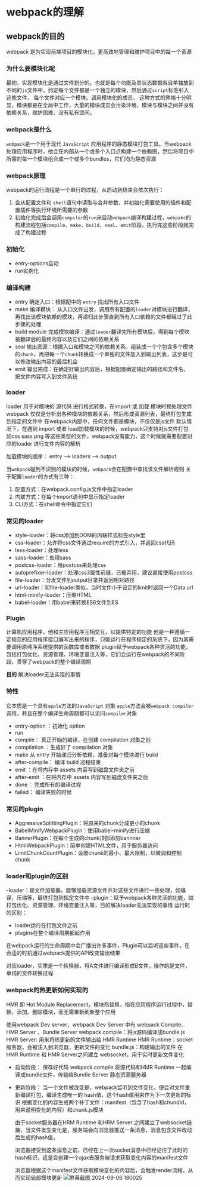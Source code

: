 # webpack的理解

## webpack的目的
webpack 是为实现前端项目的模块化，更高效地管理和维护项目中的每一个资源

### 为什么要模块化呢

最初，实现模块化是通过文件划分的。也就是每个功能及其状态数据各自单独放到不同的`js`文件中，约定每个文件都是一个独立的模块，然后通过`script`标签引入这些文件，
每个文件对应一个模块。调用模块化的成员。 这种方式的弊端十分明显，模块都是在全局中工作，大量的模块成员会污染环境，模块与模块之间并没有依赖关系，维护困难、没有私有空间。

### webpack是什么
`webpack`是一个用于现代 `JavaScript` 应用程序的静态模块打包工具。当webpack处理应用程序时，他会在内部从一个或多个入口点构建一个依赖图，然后将项目中所需的每一个模块组合成一个或多个bundles，它们均为静态资源

### webpack原理
webpack的运行流程是一个串行的过程，从启动到结束会依次执行：
1. 会从配置文件和 `shell`语句中读取与合并参数，并初始化需要使用的插件和配置插件等执行环境所需要的参数
2. 初始化完成后会调用`compiler`的`run`来启动`webpack`编译构建过程，`webpakc`的构建流程包括`compile`、`make`、`build`、`seal`、`emit`阶段，执行完这些阶段就完成了构建过程

### 初始化
- entry-options启动
- run实例化

### 编译构建
- entry 确定入口：根据配中的 `entry` 找出所有入口文件
- make 编译模块： 从入口文件出发，调用所有配置的`loader`对模块进行翻译，再找出该模块依赖的模块，再递归此步骤直到所有入口依赖的文件都经过了此步骤的处理
- build module 完成模块编译：通过`loader`翻译完所有模块后，得到每个模块被翻译后的最终内容以及它们之间的依赖关系
- seal 输出资源：根据入口和模块之间的依赖关系，组装成一个个包含多个模块的`chunk`，再把每一个`chunk`转换成一个单独的文件加入到输出列表，这步是可以修改输出内容的最后机会
- emit 输出完成：在确定好输出内容后，根据配置确定输出的路径和文件名，把文件内容写入到文件系统

### loader
loader 用于对模块的 源代码 进行格式转换，在import 或 加载 模块时预处理文件
webpack 仅仅是分析出各种模块的依赖关系，然后形成资源列表，最终打包生成到指定的文件中
在webpack内部中，任何文件都是模块，不仅仅是js文件
默认情况下，在遇到 import 或者 load加载模块的时候，webpack只支持对js文件打包
如css sass png 等这些类型的文件，webpack没有能力，这个时候就需要配置对应的loader 进行文件内容的解析

加载模块的顺序：
entry --> loaders --> output

当`webpack`碰到不识别的模块的时候，`webpack`会在配置中查找该文件解析规则
关于配置`loader`的方式有三种：
1. 配置方式：在webpack.config.js文件中指定loader
2. 内联方式：在每个import语句中显示指定loader
3. CLI方式：在shell命令中指定它们

### 常见的loader
- style-loader：将css添加到DOM的内联样式标签style里
- css-loader：允许将css文件通过require的方式引入，并返回css代码
- less-loader：处理less
- sass-loader：处理sass
- postcss-loader：用postcss来处理css
- autoprefixer-loader：处理css3属性前缀，已被弃用，建议直接使用postcss
- file-loader：分发文件到output目录并返回相对路径
- url-loader：和file-loader类似，当时文件小于设定的limit时返回一个Data url
- html-minify-loader：压缩HTML
- babel-loader：用babel来转换ES6文件到ES

### Plugin
计算机应用程序，他和主应用程序互相交互，以提供特定的功能
他是一种遵循一定规范的应用程序接口编写出来的程序，只能运行在程序规定的系统下，因为其需要调用原纯净系统提供的函数库或者数据
plugin赋予webpack各种灵活的功能，包括打包优化、资源管理、环境变量注入等，它们会运行在webpack的不同阶段，贯穿了webpack的整个编译周期

**目的** 解决loader无法实现的事情

### 特性
它本质是一个具有`apple`方法的`JavaScript` 对象
`apple`方法会被`webpack compiler`调用，并且在整个编译生命周期都可以访问`compiler`对象
- entry-option ：初始化 option
- run
- compile： 真正开始的编译，在创建 compilation 对象之前
- compilation ：生成好了 compilation 对象
- make 从 entry 开始递归分析依赖，准备对每个模块进行 build
- after-compile： 编译 build 过程结束
- emit ：在将内存中 assets 内容写到磁盘文件夹之前
- after-emit ：在将内存中 assets 内容写到磁盘文件夹之后
- done： 完成所有的编译过程
- failed： 编译失败的时候

### 常见的plugin
- AggressiveSplittingPlugin：将原来的chunk分成更小的chunk
- BabelMinifyWebpackPlugin：使用babel-minify进行压缩
- BannerPlugin：在每个生成的chunk顶部添加bannner
- HtmlWebpackPlugin：简单创建HTML文件，用于服务器访问
- LimitChunkCountPlugin：设置chunk的最小、最大限制，以微调和控制chunk

### loader和plugin的区别
-loader：是文件加载器，能够加载资源文件并对这些文件进行一些处理，如编译，压缩等，最终打包到指定文件中
-plugin：赋予webpack各种灵活的功能，如打包优化、资源管理、环境变量注入等，目的解决loader无法实现的事情
运行时的区别：
- loader运行在打包文件之前
- plugins在整个编译周期都起作用

在webpack运行的生命周期中会广播出许多事件，Plugin可以监听这些事件，在合适的时机通过webpack提供的API改变输出结果

对应loader，实质是一个转换器，将A文件进行编译形成B文件，操作的是文件，单纯的文件转换过程

### webpack的热更新如何实现的
HMR 即 Hot Module Replacement，模块热替换，指在应用程序运行过程中，替换、添加、删除模块，而无需重新刷新整个应用

使用webpack Dev server，webpack Dev Server 中有 webpack Compile、 HMR Server 、Bundle Server
webpack compile：将js源码编译成bundle.js
HMR Server: 用来将热更新的文件输出给 HMR Runtime
HMR Runtime：socket服务器，会被注入到浏览器，更新文件的变化
bundle.js：构建输出的文件
在HMR Runtime 和 HMR Server之间建立 websocket，用于实时更新文件变化

- 启动阶段： 保存好代码 webpack compile 将源代码和HMR Runtime 一起编译成bundle文件，传输给Bundle Server 静态资源服务器
- 更新阶段： 当一个文件被改变是，webpack监听到文件变化，便会对文件重新编译打包，编译生成唯一的 hash值，这个hash值用来作为下一次更新的标识
  根据变化的内容生成两个补丁文件：manifest（包含了hash和chundId，用来说明变化的内容）和chunk.js模块

  由于socket服务器在HRM Runtime 和HRM Server 之间建立了websocket链接，当文件发生变化是，服务端会向浏览器推送一条消息，消息包含文件改动后生成的hash值，

  浏览器接受到这条消息之前，已经在上一次socket消息中已经记住了此时的hash标识，这是会创建一个ajax去服务端请求获取变化内容的manifest文件
  
  浏览器根据这个manifest文件获取模块变化的内容后，会触发render流程，从而实现局部模块更新
  ![屏幕截图 2024-09-06 180025](https://github.com/user-attachments/assets/60532e4f-ec37-4e96-928d-e93b5d3c4da4)


